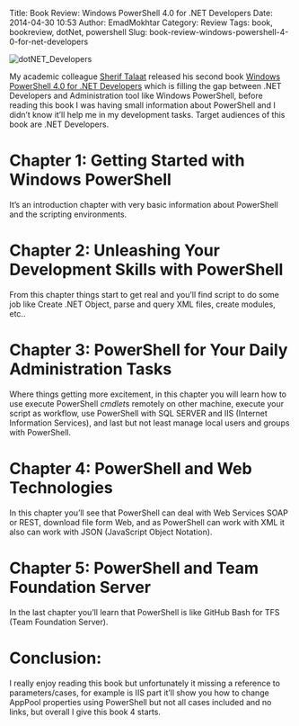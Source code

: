Title: Book Review: Windows PowerShell 4.0 for .NET Developers
Date: 2014-04-30 10:53
Author: EmadMokhtar
Category: Review
Tags: book, bookreview, dotNet, powershell
Slug: book-review-windows-powershell-4-0-for-net-developers

![dotNET\_Developers]({filesname}/images/dotNET_Developers.jpg)

My academic colleague [Sherif Talaat](http://www.sheriftalaat.com/)
released his second book [Windows PowerShell 4.0 for .NET
Developers](http://www.packtpub.com/windows-powershell-4-0-for-dotnet-developers/book)
which is filling the gap between .NET Developers and Administration tool
like Windows PowerShell, before reading this book I was having small
information about PowerShell and I didn’t know it’ll help me in my
development tasks. Target audiences of this book are .NET Developers.

# Chapter 1: Getting Started with Windows PowerShell

It’s an introduction chapter with very basic information about
PowerShell and the scripting environments.

# Chapter 2: Unleashing Your Development Skills with PowerShell

From this chapter things start to get real and you’ll find script to do
some job like Create .NET Object, parse and query XML files, create
modules, etc..

# Chapter 3: PowerShell for Your Daily Administration Tasks

Where things getting more excitement, in this chapter you will learn how
to use execute PowerShell *cmdlet*s remotely on other machine, execute
your script as workflow, use PowerShell with SQL SERVER and IIS
(Internet Information Services), and last but not least manage local
users and groups with PowerShell.

# Chapter 4: PowerShell and Web Technologies

In this chapter you’ll see that PowerShell can deal with Web Services
SOAP or REST, download file form Web, and as PowerShell can work with
XML it also can work with JSON (JavaScript Object Notation).

# Chapter 5: PowerShell and Team Foundation Server

In the last chapter you’ll learn that PowerShell is like GitHub Bash for
TFS (Team Foundation Server).

# Conclusion:

I really enjoy reading this book but unfortunately it missing a
reference to parameters/cases, for example is IIS part it’ll show you
how to change AppPool properties using PowerShell but not all cases
included and no links, but overall I give this book 4 starts.
